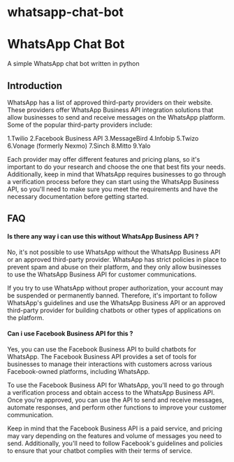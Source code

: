 # whatsapp-chat-bot
# WhatsApp Chat Bot

A simple WhatsApp chat bot written in python 







## Introduction



WhatsApp has a list of approved third-party providers on their website. These providers offer WhatsApp Business API integration solutions that allow businesses to send and receive messages on the WhatsApp platform. Some of the popular third-party providers include:

1.Twilio
2.Facebook Business API
3.MessageBird
4.Infobip
5.Twizo
6.Vonage (formerly Nexmo)
7.Sinch
8.Mitto
9.Yalo

Each provider may offer different features and pricing plans, so it's important to do your research and choose the one that best fits your needs. Additionally, keep in mind that WhatsApp requires businesses to go through a verification process before they can start using the WhatsApp Business API, so you'll need to make sure you meet the requirements and have the necessary documentation before getting started.




## FAQ

#### Is there any way i can use this without WhatsApp Business API ?

No, it's not possible to use WhatsApp without the WhatsApp Business API or an approved third-party provider. WhatsApp has strict policies in place to prevent spam and abuse on their platform, and they only allow businesses to use the WhatsApp Business API for customer communications.

If you try to use WhatsApp without proper authorization, your account may be suspended or permanently banned. Therefore, it's important to follow WhatsApp's guidelines and use the WhatsApp Business API or an approved third-party provider for building chatbots or other types of applications on the platform.


#### Can i use Facebook Business API for this ?

Yes, you can use the Facebook Business API to build chatbots for WhatsApp. The Facebook Business API provides a set of tools for businesses to manage their interactions with customers across various Facebook-owned platforms, including WhatsApp.

To use the Facebook Business API for WhatsApp, you'll need to go through a verification process and obtain access to the WhatsApp Business API. Once you're approved, you can use the API to send and receive messages, automate responses, and perform other functions to improve your customer communication.

Keep in mind that the Facebook Business API is a paid service, and pricing may vary depending on the features and volume of messages you need to send. Additionally, you'll need to follow Facebook's guidelines and policies to ensure that your chatbot complies with their terms of service.
